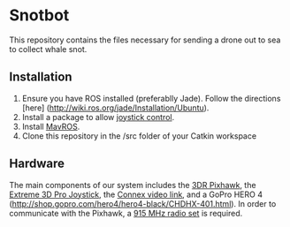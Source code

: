 # Snotbot

This repository contains the files necessary for sending a drone out to sea to collect whale snot.

## Installation
1. Ensure you have ROS installed (preferablly Jade). Follow the directions [here] (http://wiki.ros.org/jade/Installation/Ubuntu).
2. Install a package to allow [joystick control](http://wiki.ros.org/joy/Tutorials/ConfiguringALinuxJoystick).
3. Install [MavROS](https://github.com/mavlink/mavros/tree/master/mavros).
4. Clone this repository in the /src folder of your Catkin workspace

## Hardware
The main components of our system includes the [3DR Pixhawk](https://store.3drobotics.com/products/3dr-pixhawk/?utm_source=google&utm_medium=cpc&utm_term=branded&utm_campaign=branded&gclid=CjwKEAjwocKtBRCf9d_Q5ovcyHASJAAHhJYOfuoWZGXrE88SaWO78lJ5QHvzFXxYLjEovl3Xv93cwRoCKv3w_wcB), the [Extreme 3D Pro Joystick](http://gaming.logitech.com/en-us/product/extreme-3d-pro-joystick), the [Connex video link](http://connex.amimon.com/), and a GoPro HERO 4 (http://shop.gopro.com/hero4/hero4-black/CHDHX-401.html). In order to communicate with the Pixhawk, a [915 MHz radio set](https://store.3drobotics.com/products/3dr-radio-set) is required.
